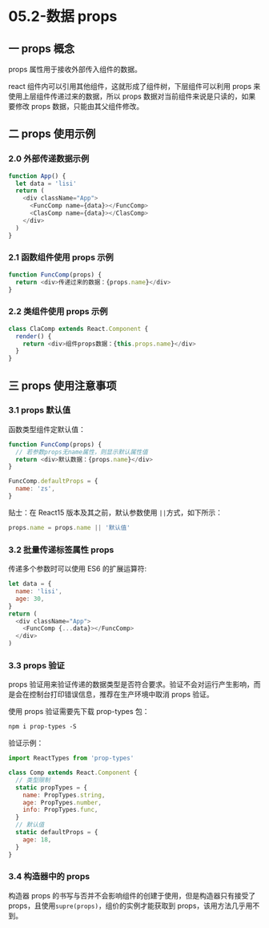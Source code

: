 # 05.2-数据 props

## 一 props 概念

props 属性用于接收外部传入组件的数据。

react 组件内可以引用其他组件，这就形成了组件树，下层组件可以利用 props 来使用上层组件传递过来的数据，所以 props 数据对当前组件来说是只读的，如果要修改 props 数据，只能由其父组件修改。

## 二 props 使用示例

### 2.0 外部传递数据示例

```js
function App() {
  let data = 'lisi'
  return (
    <div className="App">
      <FuncComp name={data}></FuncComp>
      <ClasComp name={data}></ClasComp>
    </div>
  )
}
```

### 2.1 函数组件使用 props 示例

```js
function FuncComp(props) {
  return <div>传递过来的数据：{props.name}</div>
}
```

### 2.2 类组件使用 props 示例

```js
class ClaComp extends React.Component {
  render() {
    return <div>组件props数据：{this.props.name}</div>
  }
}
```

## 三 props 使用注意事项

### 3.1 props 默认值

函数类型组件定默认值：

```js
function FuncComp(props) {
  // 若参数props无name属性，则显示默认属性值
  return <div>默认数据：{props.name}</div>
}

FuncComp.defaultProps = {
  name: 'zs',
}
```

贴士：在 React15 版本及其之前，默认参数使用 `||`方式，如下所示：

```js
props.name = props.name || '默认值'
```

### 3.2 批量传递标签属性 props

传递多个参数时可以使用 ES6 的扩展运算符:

```js
let data = {
  name: 'lisi',
  age: 30,
}
return (
  <div className="App">
    <FuncComp {...data}></FuncComp>
  </div>
)
```

### 3.3 props 验证

props 验证用来验证传递的数据类型是否符合要求。验证不会对运行产生影响，而是会在控制台打印错误信息，推荐在生产环境中取消 props 验证。

使用 props 验证需要先下载 prop-types 包：

```txt
npm i prop-types -S
```

验证示例：

```js
import ReactTypes from 'prop-types'

class Comp extends React.Component {
  // 类型限制
  static propTypes = {
    name: PropTypes.string,
    age: PropTypes.number,
    info: PropTypes.func,
  }
  // 默认值
  static defaultProps = {
    age: 18,
  }
}
```

### 3.4 构造器中的 props

构造器 props 的书写与否并不会影响组件的创建于使用，但是构造器只有接受了 props，且使用`supre(props)`，组价的实例才能获取到 props，该用方法几乎用不到。
